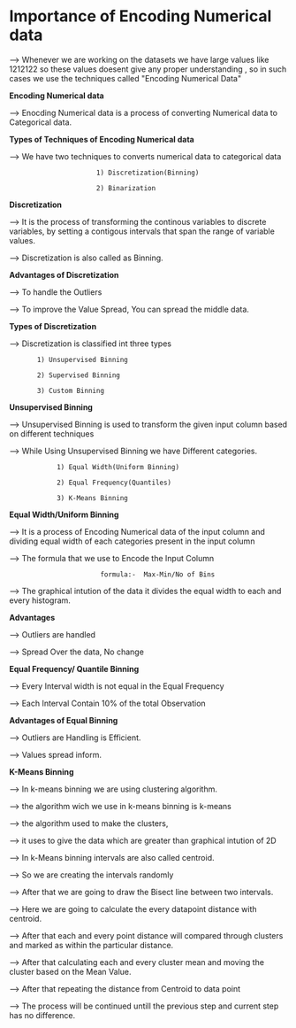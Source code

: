 # Importance of Encoding Numerical data

--> Whenever we are working on the datasets we have large values like 1212122 so these values doesent give any proper understanding , so in such cases we use the techniques called "Encoding Numerical Data"

**Encoding Numerical data**

 --> Enocding Numerical data is a process of converting Numerical data to Categorical data.

 **Types of Techniques of Encoding Numerical data**

 --> We have two techniques to converts numerical data to categorical data

                          1) Discretization(Binning)

                          2) Binarization
**Discretization**

--> It is the process of transforming the continous variables to discrete variables, by setting a contigous intervals that span the range of variable values.

--> Discretization is also called as Binning.

**Advantages of Discretization**

--> To handle the Outliers

--> To improve the Value Spread, You can spread the middle data.

**Types of Discretization**

--> Discretization is classified int three types 

           1) Unsupervised Binning

           2) Supervised Binning

           3) Custom Binning

**Unsupervised Binning**

--> Unsupervised Binning is used to transform the given input column based on different techniques

--> While Using Unsupervised Binning we have Different categories.

                1) Equal Width(Uniform Binning)

                2) Equal Frequency(Quantiles)

                3) K-Means Binning
                
**Equal Width/Uniform Binning**

--> It is a process of Encoding Numerical data of the input column and dividing equal width of each categories present in the input column

--> The formula that we use to Encode the Input Column

                           formula:-  Max-Min/No of Bins

--> The graphical intution of the data it divides the equal width to each and every histogram.

 **Advantages**

   --> Outliers are handled

   --> Spread Over the data, No change

**Equal Frequency/ Quantile Binning**

--> Every Interval width is not equal in the Equal Frequency 

--> Each Interval Contain 10% of the total Observation

**Advantages of Equal Binning**

--> Outliers are Handling is Efficient.

--> Values spread inform.


**K-Means Binning**

--> In k-means binning we are using clustering algorithm.

--> the algorithm wich we use in k-means binning is k-means

--> the algorithm used to make the clusters,

--> it uses to give the data which are greater than graphical intution of 2D

--> In k-Means binning intervals are also called centroid.

--> So we are creating the intervals randomly

--> After that we are going to draw the Bisect line between two intervals.

--> Here we are going to calculate the every datapoint distance with centroid.

--> After that each and every point distance will compared through clusters and marked as within the particular distance.

--> After that calculating each and every cluster mean and moving the cluster based on the Mean Value.

--> After that repeating the distance from Centroid to data point

--> The process will be continued untill the previous step and current step has no difference.
